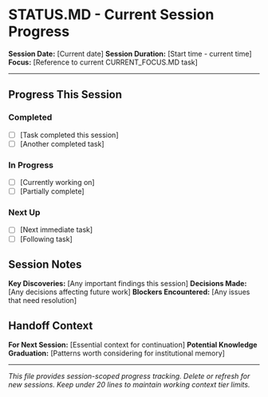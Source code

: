 # STATUS.MD - Current Session Progress

**Session Date:** [Current date]
**Session Duration:** [Start time - current time]
**Focus:** [Reference to current CURRENT_FOCUS.MD task]

---

## Progress This Session

### Completed
- [ ] [Task completed this session]
- [ ] [Another completed task]

### In Progress  
- [ ] [Currently working on]
- [ ] [Partially complete]

### Next Up
- [ ] [Next immediate task]
- [ ] [Following task]

## Session Notes

**Key Discoveries:** [Any important findings this session]
**Decisions Made:** [Any decisions affecting future work]
**Blockers Encountered:** [Any issues that need resolution]

## Handoff Context

**For Next Session:** [Essential context for continuation]
**Potential Knowledge Graduation:** [Patterns worth considering for institutional memory]

---

*This file provides session-scoped progress tracking. Delete or refresh for new sessions. Keep under 20 lines to maintain working context tier limits.*